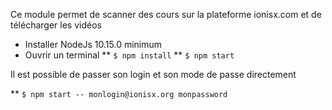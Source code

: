 Ce module permet de scanner des cours sur la plateforme ionisx.com et de télécharger les vidéos

* Installer NodeJs 10.15.0 minimum
* Ouvrir un terminal
** ```$ npm install``` 
** ```$ npm start```

Il est possible de passer son login et son mode de passe directement

** ```$ npm start -- monlogin@ionisx.org monpassword```